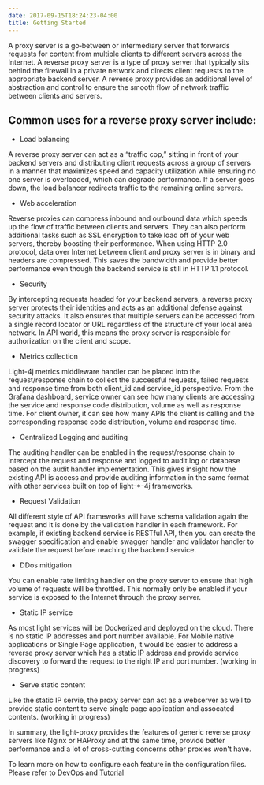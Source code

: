 ```yaml
---
date: 2017-09-15T18:24:23-04:00
title: Getting Started
---
```


A proxy server is a go‑between or intermediary server that forwards requests for content from 
multiple clients to different servers across the Internet. A reverse proxy server is a type of 
proxy server that typically sits behind the firewall in a private network and directs client 
requests to the appropriate backend server. A reverse proxy provides an additional level of 
abstraction and control to ensure the smooth flow of network traffic between clients and servers.

## Common uses for a reverse proxy server include:

* Load balancing 

A reverse proxy server can act as a “traffic cop,” sitting in front of your backend servers and 
distributing client requests across a group of servers in a manner that maximizes speed and capacity 
utilization while ensuring no one server is overloaded, which can degrade performance. If a server 
goes down, the load balancer redirects traffic to the remaining online servers.

* Web acceleration

Reverse proxies can compress inbound and outbound data which speeds up the flow of traffic between 
clients and servers. They can also perform additional tasks such as SSL encryption to take load off 
of your web servers, thereby boosting their performance. When using HTTP 2.0 protocol, data over 
Internet between client and proxy server is in binary and headers are compressed. This saves the 
bandwidth and provide better performance even though the backend service is still in HTTP 1.1 protocol.

* Security 

By intercepting requests headed for your backend servers, a reverse proxy server protects their 
identities and acts as an additional defense against security attacks. It also ensures that multiple 
servers can be accessed from a single record locator or URL regardless of the structure of your local 
area network. In API world, this means the proxy server is responsible for authorization on the client
and scope. 

* Metrics collection

Light-4j metrics middleware handler can be placed into the request/response chain to collect the successful
requests, failed requests and response time from both client_id and service_id perspective. From the
Grafana dashboard, service owner can see how many clients are accessing the service and response code
distribution, volume as well as response time. For client owner, it can see how many APIs the client is 
calling and the corresponding response code distribution, volume and response time. 

* Centralized Logging and auditing

The auditing handler can be enabled in the request/response chain to intercept the request and response
and logged to audit.log or database based on the audit handler implementation. This gives insight how
the existing API is access and provide auditing information in the same format with other services built
on top of light-*-4j frameworks. 

* Request Validation

All different style of API frameworks will have schema validation again the request and it is done by 
the validation handler in each framework. For example, if existing backend service is RESTful API, then
you can create the swagger specification and enable swagger handler and validator handler to validate
the request before reaching the backend service. 

* DDos mitigation

You can enable rate limiting handler on the proxy server to ensure that high volume of requests will
be throttled. This normally only be enabled if your service is exposed to the Internet through the
proxy server. 

* Static IP service

As most light services will be Dockerized and deployed on the cloud. There is no static IP addresses
and port number available. For Mobile native applications or Single Page application, it would be easier
to address a reverse proxy server which has a static IP address and provide service discovery to forward
the request to the right IP and port number. (working in progress)

* Serve static content

Like the static IP servie, the proxy server can act as a webserver as well to provide static content
to serve single page application and assocated contents. (working in progress) 

In summary, the light-proxy provides the features of generic reverse proxy servers like Nginx or
HAProxy and at the same time, provide better performance and a lot of cross-cutting concerns other
proxies won't have. 

To learn more on how to configure each feature in the configuration files. Please refer to [DevOps](https://networknt.github.io/light-proxy/devops/)
and [Tutorial](https://networknt.github.io/light-proxy/tutorial/)
